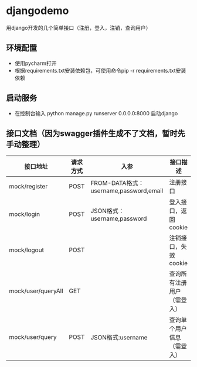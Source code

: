 # djangodemo
用django开发的几个简单接口（注册，登入，注销，查询用户）

## 环境配置
- 使用pycharm打开
- 根据requirements.txt安装依赖包，可使用命令pip -r requirements.txt安装依赖

## 启动服务
- 在控制台输入  python manage.py runserver 0.0.0.0:8000  启动django

## 接口文档（因为swagger插件生成不了文档，暂时先手动整理）

接口地址 | 请求方式 | 入参 |  接口描述  
-|-|-|-
mock/register | POST | FROM-DATA格式：username,password,email | 注册接口 |
mock/login | POST | JSON格式：username,password | 登入接口，返回cookie |
mock/logout | POST |  | 注销接口，失效cookie |
mock/user/queryAll | GET |  | 查询所有注册用户（需登入） |
mock/user/query | POST | JSON格式:username | 查询单个用户信息（需登入） |
